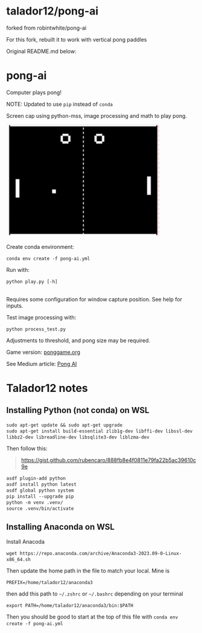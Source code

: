 # talador12/pong-ai

forked from robintwhite/pong-ai

For this fork, rebuilt it to work with vertical pong paddles


Original README.md below:

# pong-ai
 Computer plays pong!

NOTE: Updated to use `pip` instead of `conda`

 Screen cap using python-mss, image processing and math to play pong. <br>
 
 ![pongai](/images/pong-ai.gif) <br>
 <br>
 Create conda environment: 
```
conda env create -f pong-ai.yml
```
Run with:
```
python play.py [-h]
```
<br>
Requires some configuration for window capture position. See help for inputs. <br>

Test image processing with:
```
python process_test.py
```
Adjustments to threshold, and pong size may be required.
<br>

Game version: [ponggame.org](https://www.ponggame.org/)

See Medium article: [Pong AI](https://medium.com/@robint.white90/computer-vision-and-the-ultimate-pong-ai-e6d70153fc45?source=friends_link&sk=fce8a015884028935400c5b2f2d92ab2)

# Talador12 notes

## Installing Python (not conda) on WSL

```
sudo apt-get update && sudo apt-get upgrade
sudo apt-get install build-essential zlib1g-dev libffi-dev libssl-dev libbz2-dev libreadline-dev libsqlite3-dev liblzma-dev
```
Then follow this:
> https://gist.github.com/rubencaro/888fb8e4f0811e79fa22b5ac39610c9e

```
asdf plugin-add python
asdf install python latest
asdf global python system
pip install --upgrade pip
python -m venv .venv/
source .venv/bin/activate
```

## Installing Anaconda on WSL

Install Anacoda
```
wget https://repo.anaconda.com/archive/Anaconda3-2023.09-0-Linux-x86_64.sh
```

Then update the home path in the file to match your local. Mine is
```
PREFIX=/home/talador12/anaconda3
```
then add this path to `~/.zshrc` or `~/.bashrc` depending on your terminal
```
export PATH=/home/talador12/anaconda3/bin:$PATH
```
Then you should be good to start at the top of this file with `conda env create -f pong-ai.yml`
